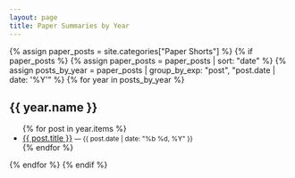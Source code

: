 ```yaml
---
layout: page
title: Paper Summaries by Year
---
```


{% assign paper_posts = site.categories["Paper Shorts"] %}
{% if paper_posts %}
  {% assign paper_posts = paper_posts | sort: "date" %}
  {% assign posts_by_year = paper_posts | group_by_exp: "post", "post.date | date: '%Y'" %}
  {% for year in posts_by_year %}
  <h2>{{ year.name }}</h2>
  <ul>
    {% for post in year.items %}
    <li>
      <a href="{{ post.url }}">{{ post.title }}</a>
      <small>— {{ post.date | date: "%b %d, %Y" }}</small>
    </li>
    {% endfor %}
  </ul>
  {% endfor %}
{% endif %}

